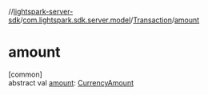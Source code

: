 //[lightspark-server-sdk](../../../index.md)/[com.lightspark.sdk.server.model](../index.md)/[Transaction](index.md)/[amount](amount.md)

# amount

[common]\
abstract val [amount](amount.md): [CurrencyAmount](../-currency-amount/index.md)

